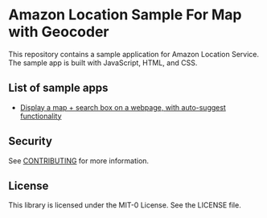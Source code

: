 # Amazon Location Sample For Map with Geocoder

This repository contains a sample application for Amazon Location Service. The sample app is built with JavaScript, HTML, and CSS.

## List of sample apps

- [Display a map + search box on a webpage, with auto-suggest functionality](map-with-place-search)

## Security

See [CONTRIBUTING](CONTRIBUTING.md#security-issue-notifications) for more information.

## License

This library is licensed under the MIT-0 License. See the LICENSE file.


